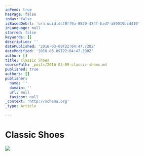 ```yaml
---
inFeed: true
hasPage: false
inNav: false
isBasedOnUrl: 'urn:uuid:dcf8ff9a-0520-484f-bad7-a59019bcd410'
inLanguage: null
starred: false
keywords: []
description: ''
datePublished: '2016-03-09T22:04:47.728Z'
dateModified: '2016-03-09T22:04:47.390Z'
author: []
title: Classic Shoes
sourcePath: _posts/2016-03-09-classic-shoes.md
published: true
authors: []
publisher:
  name: ''
  domain: ''
  url: null
  favicon: null
_context: 'http://schema.org'
_type: Article

---
```

# Classic Shoes

<article style=""><img src="https://scontent.cdninstagram.com/t51.2885-19/12142275_846874308760543_2113834284_a.jpg" /></article>